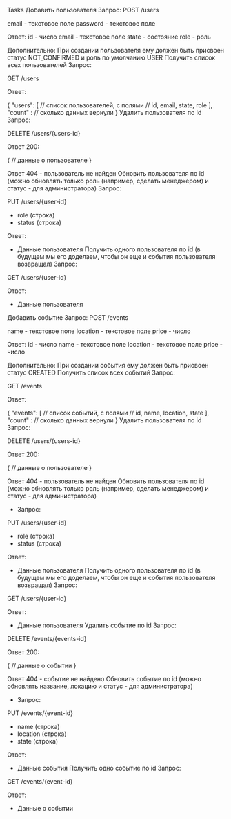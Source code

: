 Tasks
Добавить пользователя
Запрос:
POST /users

email - текстовое поле
password - текстовое поле

Ответ:
id - число
email - текстовое поле
state - состояние
role - роль

Дополнительно:
При создании пользователя ему должен быть присвоен статус NOT_CONFIRMED и роль по умолчанию USER
Получить список всех пользователей
Запрос:

GET /users

Ответ:

{
"users": [
// список пользователей, с полями
// id, email, state, role
],
"count" : // сколько данных вернули
}
Удалить пользователя по id
Запрос:

DELETE /users/{users-id}

Ответ 200:

{
// данные о пользователе
}

Ответ 404 - пользователь не найден
Обновить пользователя по id (можно обновлять только роль (например, сделать менеджером) и статус - для администратора)
Запрос:

PUT /users/{user-id}

- role (строка)
- status (строка)

Ответ:

- Данные пользователя
  Получить одного пользователя по id (в будущем мы его доделаем, чтобы он еще и события пользователя возвращал)
  Запрос:

GET /users/{user-id}

Ответ:

- Данные пользователя

Добавить событие
Запрос:
POST /events

name - текстовое поле
location - текстовое поле
price - число

Ответ:
id - число
name - текстовое поле
location - текстовое поле
price - число


Дополнительно:
При создании события ему должен быть присвоен статус CREATED
Получить список всех событий
Запрос:

GET /events

Ответ:

{
"events": [
// список событий, с полями
// id, name, location, state
],
"count" : // сколько данных вернули
}
Удалить пользователя по id
Запрос:

DELETE /users/{users-id}

Ответ 200:

{
// данные о пользователе
}

Ответ 404 - пользователь не найден
Обновить пользователя по id (можно обновлять только роль (например, сделать менеджером) и статус - для администратора)
- Запрос:

PUT /users/{user-id}

- role (строка)
- status (строка)

Ответ:

- Данные пользователя
  Получить одного пользователя по id (в будущем мы его доделаем, чтобы он еще и события пользователя возвращал)
  Запрос:

GET /users/{user-id}

Ответ:

- Данные пользователя
  Удалить событие по id
  Запрос:

DELETE /events/{events-id}

Ответ 200:

{
// данные о событии
}

Ответ 404 - событие не найдено
Обновить событие по id (можно обновлять название, локацию и статус - для администратора)
- Запрос:

PUT /events/{event-id}
- name (строка)
- location (строка)
- state (строка)

Ответ:

- Данные события
  Получить одно событие по id
  Запрос:

GET /events/{event-id}

Ответ:

- Данные о событии